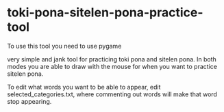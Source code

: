 # toki-pona-sitelen-pona-practice-tool

To use this tool you need to use pygame

very simple and jank tool for practicing toki pona and sitelen pona. In both modes you are able to draw with the mouse for when you want to practice sitelen pona.

To edit what words you want to be able to appear, edit selected_categories.txt, where commenting out words will make that word stop appearing.
